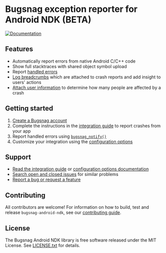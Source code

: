 # Bugsnag exception reporter for Android NDK (BETA)
[![Documentation](https://img.shields.io/badge/documentation-0.1.0-blue.svg)](http://docs.bugsnag.com/platforms/android/ndk/)

## Features

* Automatically report errors from native Android C/C++ code
* Show full stacktraces with shared object symbol upload
* Report [handled errors](http://docs.bugsnag.com/platforms/android/ndk/#reporting-handled-errors)
* [Log breadcrumbs](http://docs.bugsnag.com/platforms/android/ndk/#logging-breadcrumbs) which are attached to crash reports and add insight to users' actions
* [Attach user information](http://docs.bugsnag.com/platforms/android/ndk/#identifying-users) to determine how many people are affected by a crash


## Getting started

1. [Create a Bugsnag account](https://bugsnag.com)
1. Complete the instructions in the [integration guide](https://docs.bugsnag.com/platforms/android/ndk) to report crashes from your app
1. Report handled errors using [`bugsnag_notify()`](https://docs.bugsnag.com/android/ndk/#reporting-handled-errors)
1. Customize your integration using the [configuration options](http://docs.bugsnag.com/platforms/android/ndk/configuration-options/)


## Support

* [Read the integration guide](http://docs.bugsnag.com/platforms/android/ndk/) or [configuration options documentation](http://docs.bugsnag.com/android/ndk/configuration-options/)
* [Search open and closed issues](https://github.com/bugsnag/bugsnag-android-ndk/issues?utf8=✓&q=is%3Aissue) for similar problems
* [Report a bug or request a feature](https://github.com/bugsnag/bugsnag-android-ndk/issues/new)


## Contributing

All contributors are welcome! For information on how to build, test
and release `bugsnag-android-ndk`, see our
[contributing guide](https://github.com/bugsnag/bugsnag-android-ndk/blob/master/CONTRIBUTING.md).


## License

The Bugsnag Android NDK library is free software released under the MIT License.
See [LICENSE.txt](https://github.com/bugsnag/bugsnag-android-ndk/blob/master/LICENSE.txt)
for details.
